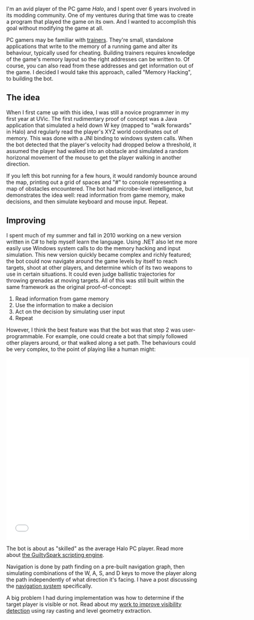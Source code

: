I'm an avid player of the PC game *Halo*, and I spent over 6 years involved in its modding community. One of my ventures during that time was to create a program that played the game on its own. And I wanted to accomplish this goal without modifying the game at all.

PC gamers may be familiar with [trainers](http://en.wikipedia.org/wiki/Trainer_(games)). They're small, standalone applications that write to the memory of a running game and alter its behaviour, typically used for cheating. Building trainers requires knowledge of the game's memory layout so the right addresses can be written to. Of course, you can also read from these addresses and get information out of the game. I decided I would take this approach, called "Memory Hacking", to building the bot.

## The idea
When I first came up with this idea, I was still a novice programmer in my first year at UVic. The first rudimentary proof of concept was a Java application that simulated a held down W key (mapped to "walk forwards" in Halo) and regularly read the player's XYZ world coordinates out of memory. This was done with a JNI binding to windows system calls. When the bot detected that the player's velocity had dropped below a threshold, it assumed the player had walked into an obstacle and simulated a random horizonal movement of the mouse to get the player walking in another direction.

If you left this bot running for a few hours, it would randomly bounce around the map, printing out a grid of spaces and "#" to console representing a map of obstacles encountered. The bot had microbe-level intelligence, but demonstrates the idea well: read information from game memory, make decisions, and then simulate keyboard and mouse input. Repeat.

## Improving
I spent much of my summer and fall in 2010 working on a new version written in C# to help myself learn the language. Using .NET also let me more easily use Windows system calls to do the memory hacking and input simulation. This new version quickly became complex and richly featured; the bot could now navigate around the game levels by itself to reach targets, shoot at other players, and determine which of its two weapons to use in certain situations. It could even judge ballistic trajectories for throwing grenades at moving targets. All of this was still built within the same framework as the original proof-of-concept:

1. Read information from game memory
2. Use the information to make a decision
3. Act on the decision by simulating user input
4. Repeat

However, I think the best feature was that the bot was that step 2 was user-programmable. For example, one could create a bot that simply followed other players around, or that walked along a set path. The behaviours could be very complex, to the point of playing like a human might:

<iframe width="640" height="480" src="//www.youtube.com/embed/SpogBHQXg5k" frameborder="0" allowfullscreen></iframe>

The bot is about as "skilled" as the average Halo PC player. Read more about [the GuiltySpark scripting engine](/post/guiltyspark-scripting).

Navigation is done by path finding on a pre-built navigation graph, then simulating combinations of the W, A, S, and D keys to move the player along the path independently of what direction it's facing. I have a post discussing the [navigation system](/post/guiltyspark-navigation) specifically.

A big problem I had during implementation was how to determine if the target player is visible or not. Read about my [work to improve visibility detection](/post/guiltyspark-visibility-detection) using ray casting and level geometry extraction.